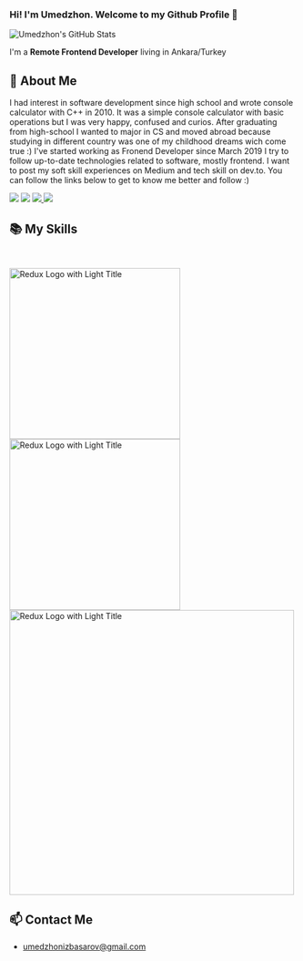 ### Hi! I'm Umedzhon. Welcome to my Github Profile 👋

![Umedzhon's GitHub Stats](https://github-readme-stats.vercel.app/api?username=umedsondoniyor&show_icons=true&theme=dark)


I'm a **Remote Frontend Developer** living in Ankara/Turkey


## 📖 About Me

I had interest in software development since high school and wrote console calculator with C++ in 2010. It was a simple console calculator with basic operations but I was very happy, confused and curios. After graduating from high-school I wanted to major in CS and moved abroad because studying in different country was one of my childhood dreams wich come true :) I've started working as Fronend Developer since March 2019 I try to follow up-to-date technologies related to software, mostly frontend. I want to post my soft skill experiences on Medium and tech skill on dev.to. You can follow the links below to get to know me better and follow :)

<p>
<a href="https://twitter.com/UmedzhonIzbasar"><img src="https://img.shields.io/twitter/follow/UmedzhonIzbasar?label=let%27s%20tweet&style=social"></a>
<a href="https://www.linkedin.com/in/umedzhon-izbasarov/"><img src="https://img.shields.io/badge/Linkedin-%23303036?logo=linkedin&color=%23303036&style=flat-square"></a>
<a href="https://medium.com/@umedzhonizbasarov">
<img src="https://img.shields.io/badge/Medium-%23303036?logo=medium&color=%23303036&style=flat-square">
</a>
<a href="https://dev.to/umedzhon">
<img src="https://img.shields.io/badge/dev.to-%23303036?logo=dev.to&color=%23303036&style=flat-square">
</a>
</p>

## 📚 My Skills

<br>

<p>
<img src='http://3con14.biz/code/_data/js/intro/js-logo.png' alt='Redux Logo with Light Title' width='300'>
<img src='https://raw.githubusercontent.com/jalbertsr/logo-badge-images/master/img/react_logo.png' alt='Redux Logo with Light Title' width='300'>
<img src='https://raw.githubusercontent.com/reduxjs/redux/master/logo/logo-title-light.png' alt='Redux Logo with Light Title' width='500'>
</p>

## 📫 Contact Me
-  umedzhonizbasarov@gmail.com

<br>

